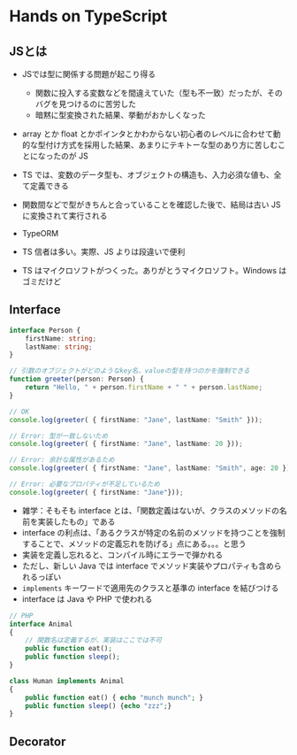 # Hands on TypeScript

## JSとは

- JSでは型に関係する問題が起こり得る
    - 関数に投入する変数などを間違えていた（型も不一致）だったが、そのバグを見つけるのに苦労した
    - 暗黙に型変換された結果、挙動がおかしくなった

- array とか float とかポインタとかわからない初心者のレベルに合わせて動的な型付け方式を採用した結果、あまりにテキトーな型のあり方に苦しむことになったのが JS
- TS では、変数のデータ型も、オブジェクトの構造も、入力必須な値も、全て定義できる
- 関数間などで型がきちんと合っていることを確認した後で、結局は古い JS に変換されて実行される
- TypeORM
- TS 信者は多い。実際、JS よりは段違いで便利
- TS はマイクロソフトがつくった。ありがとうマイクロソフト。Windows はゴミだけど

## Interface

```ts
interface Person {
    firstName: string;
    lastName: string;
}

// 引数のオブジェクトがどのようなkey名、valueの型を持つのかを強制できる
function greeter(person: Person) {
    return "Hello, " + person.firstName + " " + person.lastName;
}

// OK
console.log(greeter( { firstName: "Jane", lastName: "Smith" }));

// Error: 型が一致しないため
console.log(greeter( { firstName: "Jane", lastName: 20 }));

// Error: 余計な属性があるため
console.log(greeter( { firstName: "Jane", lastName: "Smith", age: 20 }));

// Error: 必要なプロパティが不足しているため
console.log(greeter( { firstName: "Jane"}));
```

- 雑学：そもそも interface とは、「関数定義はないが、クラスのメソッドの名前を実装したもの」である
- interface の利点は、「あるクラスが特定の名前のメソッドを持つことを強制することで、メソッドの定義忘れを防げる」点にある。。。と思う
- 実装を定義し忘れると、コンパイル時にエラーで弾かれる
- ただし、新しい Java では interface でメソッド実装やプロパティも含められるっぽい
- `implements` キーワードで適用先のクラスと基準の interface を結びつける
- interface は Java や PHP で使われる

```php
// PHP
interface Animal
{
    // 関数名は定義するが、実装はここでは不可
    public function eat();
    public function sleep();
}

class Human implements Animal
{
    public function eat() { echo "munch munch"; }
    public function sleep() {echo "zzz";}
}
```

## Decorator
